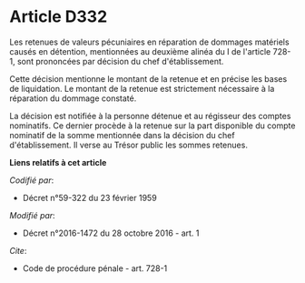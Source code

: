 # Article D332

Les retenues de valeurs pécuniaires en réparation de dommages matériels causés en détention, mentionnées au deuxième alinéa
du I de l'article 728-1, sont prononcées par décision du chef d'établissement. 

Cette décision mentionne le montant de la retenue et en précise les bases de liquidation. Le montant de la retenue est
strictement nécessaire à la réparation du dommage constaté. 

La décision est notifiée à la personne détenue et au régisseur des comptes nominatifs. Ce dernier procède à la retenue sur la
part disponible du compte nominatif de la somme mentionnée dans la décision du chef d'établissement. Il verse au Trésor
public les sommes retenues.

**Liens relatifs à cet article**

_Codifié par_:

  - Décret n°59-322 du 23 février 1959

_Modifié par_:

  - Décret n°2016-1472 du 28 octobre 2016 - art. 1

_Cite_:

  - Code de procédure pénale - art. 728-1
